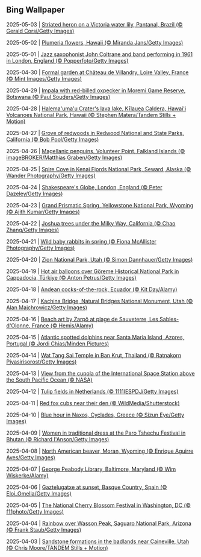 ## Bing Wallpaper
2025-05-03 | [Striated heron on a Victoria water lily, Pantanal, Brazil (© Gerald Corsi/Getty Images)](./wallpaper/2025-05-03.jpg) 

2025-05-02 | [Plumeria flowers, Hawaii (© Miranda Jans/Getty Images)](./wallpaper/2025-05-02.jpg) 

2025-05-01 | [Jazz saxophonist John Coltrane and band performing in 1961 in London, England (© Popperfoto/Getty Images)](./wallpaper/2025-05-01.jpg) 

2025-04-30 | [Formal garden at Château de Villandry, Loire Valley, France (© Mint Images/Getty Images)](./wallpaper/2025-04-30.jpg) 

2025-04-29 | [Impala with red-billed oxpecker in Moremi Game Reserve, Botswana (© Paul Souders/Getty Images)](./wallpaper/2025-04-29.jpg) 

2025-04-28 | [Halema'uma'u Crater's lava lake, Kīlauea Caldera, Hawai'i Volcanoes National Park, Hawaii (© Stephen Matera/Tandem Stills + Motion)](./wallpaper/2025-04-28.jpg) 

2025-04-27 | [Grove of redwoods in Redwood National and State Parks, California (© Bob Pool/Getty Images)](./wallpaper/2025-04-27.jpg) 

2025-04-26 | [Magellanic penguins, Volunteer Point, Falkland Islands (© imageBROKER/Matthias Graben/Getty Images)](./wallpaper/2025-04-26.jpg) 

2025-04-25 | [Spire Cove in Kenai Fjords National Park, Seward, Alaska (© Wander Photography/Getty Images)](./wallpaper/2025-04-25.jpg) 

2025-04-24 | [Shakespeare's Globe, London, England (© Peter Dazeley/Getty Images)](./wallpaper/2025-04-24.jpg) 

2025-04-23 | [Grand Prismatic Spring, Yellowstone National Park, Wyoming (© Ajith Kumar/Getty Images)](./wallpaper/2025-04-23.jpg) 

2025-04-22 | [Joshua trees under the Milky Way, California (© Chao Zhang/Getty Images)](./wallpaper/2025-04-22.jpg) 

2025-04-21 | [Wild baby rabbits in spring (© Fiona McAllister Photography/Getty Images)](./wallpaper/2025-04-21.jpg) 

2025-04-20 | [Zion National Park, Utah (© Simon Dannhauer/Getty Images)](./wallpaper/2025-04-20.jpg) 

2025-04-19 | [Hot air balloons over Göreme Historical National Park in Cappadocia, Türkiye (© Anton Petrus/Getty Images)](./wallpaper/2025-04-19.jpg) 

2025-04-18 | [Andean cocks-of-the-rock, Ecuador (© Kit Day/Alamy)](./wallpaper/2025-04-18.jpg) 

2025-04-17 | [Kachina Bridge, Natural Bridges National Monument, Utah (© Alan Majchrowicz/Getty Images)](./wallpaper/2025-04-17.jpg) 

2025-04-16 | [Beach art by Zarpõ at plage de Sauveterre, Les Sables-d'Olonne, France (© Hemis/Alamy)](./wallpaper/2025-04-16.jpg) 

2025-04-15 | [Atlantic spotted dolphins near Santa Maria Island, Azores, Portugal (© Jordi Chias/Minden Pictures)](./wallpaper/2025-04-15.jpg) 

2025-04-14 | [Wat Tang Sai Temple in Ban Krut, Thailand (© Ratnakorn Piyasirisorost/Getty Images)](./wallpaper/2025-04-14.jpg) 

2025-04-13 | [View from the cupola of the International Space Station above the South Pacific Ocean (© NASA)](./wallpaper/2025-04-13.jpg) 

2025-04-12 | [Tulip fields in Netherlands (© 1111IESPDJ/Getty Images)](./wallpaper/2025-04-12.jpg) 

2025-04-11 | [Red fox cubs near their den (© WildMedia/Shutterstock)](./wallpaper/2025-04-11.jpg) 

2025-04-10 | [Blue hour in Naxos, Cyclades, Greece (© Sizun Eye/Getty Images)](./wallpaper/2025-04-10.jpg) 

2025-04-09 | [Women in traditional dress at the Paro Tshechu Festival in Bhutan (© Richard I'Anson/Getty Images)](./wallpaper/2025-04-09.jpg) 

2025-04-08 | [North American beaver, Moran, Wyoming (© Enrique Aguirre Aves/Getty Images)](./wallpaper/2025-04-08.jpg) 

2025-04-07 | [George Peabody Library, Baltimore, Maryland (© Wim Wiskerke/Alamy)](./wallpaper/2025-04-07.jpg) 

2025-04-06 | [Gaztelugatxe at sunset, Basque Country, Spain (© Eloi_Omella/Getty Images)](./wallpaper/2025-04-06.jpg) 

2025-04-05 | [The National Cherry Blossom Festival in Washington, DC (© f11photo/Getty Images)](./wallpaper/2025-04-05.jpg) 

2025-04-04 | [Rainbow over Wasson Peak, Saguaro National Park, Arizona (© Frank Staub/Getty Images)](./wallpaper/2025-04-04.jpg) 

2025-04-03 | [Sandstone formations in the badlands near Caineville, Utah (© Chris Moore/TANDEM Stills + Motion)](./wallpaper/2025-04-03.jpg) 

